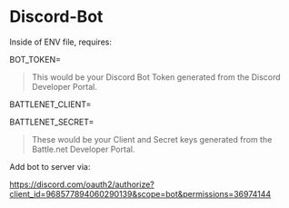 # Discord-Bot

Inside of ENV file, requires:

BOT_TOKEN= 
> This would be your Discord Bot Token generated from the Discord Developer Portal.

BATTLENET_CLIENT=

BATTLENET_SECRET=
> These would be your Client and Secret keys generated from the Battle.net Developer Portal.

Add bot to server via:

https://discord.com/oauth2/authorize?client_id=968577894060290139&scope=bot&permissions=36974144